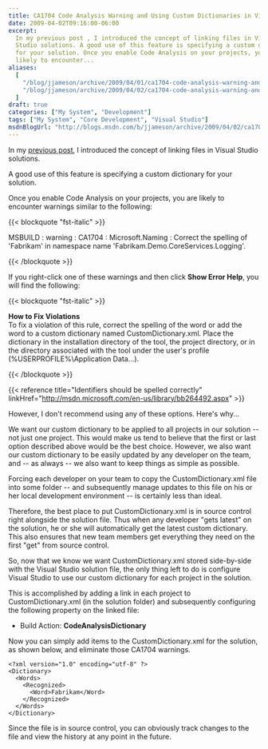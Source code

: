 ```yaml
---
title: CA1704 Code Analysis Warning and Using Custom Dictionaries in Visual Studio
date: 2009-04-02T09:16:00-06:00
excerpt:
  In my previous post , I introduced the concept of linking files in Visual
  Studio solutions. A good use of this feature is specifying a custom dictionary
  for your solution. Once you enable Code Analysis on your projects, you are
  likely to encounter...
aliases:
  [
    "/blog/jjameson/archive/2009/04/01/ca1704-code-analysis-warning-and-using-custom-dictionaries-in-visual-studio.aspx",
    "/blog/jjameson/archive/2009/04/02/ca1704-code-analysis-warning-and-using-custom-dictionaries-in-visual-studio.aspx",
  ]
draft: true
categories: ["My System", "Development"]
tags: ["My System", "Core Development", "Visual Studio"]
msdnBlogUrl: "http://blogs.msdn.com/b/jjameson/archive/2009/04/02/ca1704-code-analysis-warning-and-using-custom-dictionaries-in-visual-studio.aspx"
---
```


In my
[previous post](/blog/jjameson/2009/04/02/linked-files-in-visual-studio-solutions),
I introduced the concept of linking files in Visual Studio solutions.

A good use of this feature is specifying a custom dictionary for your solution.

Once you enable Code Analysis on your projects, you are likely to encounter
warnings similar to the following:

{{< blockquote "fst-italic" >}}

MSBUILD : warning : CA1704 : Microsoft.Naming : Correct the spelling of
'Fabrikam' in namespace name 'Fabrikam.Demo.CoreServices.Logging'.

{{< /blockquote >}}

If you right-click one of these warnings and then click **Show Error Help**, you
will find the following:

{{< blockquote "fst-italic" >}}

**How to Fix Violations**\
To fix a violation of this rule, correct the spelling of the word or add the
word to a custom dictionary named CustomDictionary.xml. Place the dictionary in
the installation directory of the tool, the project directory, or in the
directory associated with the tool under the user's profile
(%USERPROFILE%\Application Data\...).

{{< /blockquote >}}

{{< reference title="Identifiers should be spelled correctly"
linkHref="http://msdn.microsoft.com/en-us/library/bb264492.aspx" >}}

However, I don't recommend using any of these options. Here's why...

We want our custom dictionary to be applied to all projects in our solution --
not just one project. This would make us tend to believe that the first or last
option described above would be the best choice. However, we also want our
custom dictionary to be easily updated by any developer on the team, and -- as
always -- we also want to keep things as simple as possible.

Forcing each developer on your team to copy the CustomDictionary.xml file into
some folder -- and subsequently manage updates to this file on his or her local
development environment -- is certainly less than ideal.

Therefore, the best place to put CustomDictionary.xml is in source control right
alongside the solution file. Thus when any developer "gets latest" on the
solution, he or she will automatically get the latest custom dictionary. This
also ensures that new team members get everything they need on the first "get"
from source control.

So, now that we know we want CustomDictionary.xml stored side-by-side with the
Visual Studio solution file, the only thing left to do is configure Visual
Studio to use our custom dictionary for each project in the solution.

This is accomplished by adding a link in each project to CustomDictionary.xml
(in the solution folder) and subsequently configuring the following property on
the linked file:

- Build Action: **CodeAnalysisDictionary**

Now you can simply add items to the CustomDictionary.xml for the solution, as
shown below, and eliminate those CA1704 warnings.

```
<?xml version="1.0" encoding="utf-8" ?>
<Dictionary>
  <Words>
    <Recognized>
      <Word>Fabrikam</Word>
    </Recognized>
  </Words>
</Dictionary>
```

Since the file is in source control, you can obviously track changes to the file
and view the history at any point in the future.
